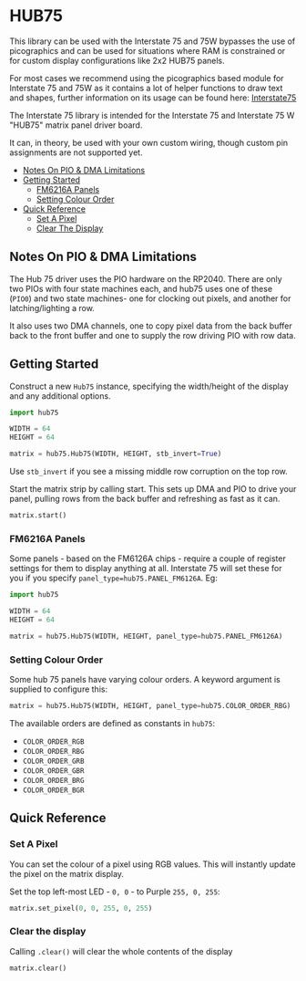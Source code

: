 # HUB75 <!-- omit in toc -->

This library can be used with the Interstate 75 and 75W bypasses the use of picographics and can be used for situations where RAM is constrained or for custom display configurations like 2x2 HUB75 panels.

For most cases we recommend using the picographics based module for Interstate 75 and 75W as it contains a lot of helper functions to draw text and shapes, further information on its usage can be found here: [Interstate75](../../modules_py/interstate75.md) 

The Interstate 75 library is intended for the Interstate 75 and Interstate 75 W "HUB75" matrix panel driver board.

It can, in theory, be used with your own custom wiring, though custom pin assignments are not supported yet.

- [Notes On PIO & DMA Limitations](#notes-on-pio--dma-limitations)
- [Getting Started](#getting-started)
  - [FM6216A Panels](#fm6216a-panels)
  - [Setting Colour Order](#setting-colour-order)
- [Quick Reference](#quick-reference)
  - [Set A Pixel](#set-a-pixel)
  - [Clear The Display](#clear-the-display)

## Notes On PIO & DMA Limitations

The Hub 75 driver uses the PIO hardware on the RP2040. There are only two PIOs with four state machines each, and hub75 uses one of these (`PIO0`) and two state machines- one for clocking out pixels, and another for latching/lighting a row.

It also uses two DMA channels, one to copy pixel data from the back buffer back to the front buffer and one to supply the row driving PIO with row data.

## Getting Started

Construct a new `Hub75` instance, specifying the width/height of the display and any additional options.

```python
import hub75

WIDTH = 64
HEIGHT = 64

matrix = hub75.Hub75(WIDTH, HEIGHT, stb_invert=True)
```

Use `stb_invert` if you see a missing middle row corruption on the top row.

Start the matrix strip by calling start. This sets up DMA and PIO to drive your panel, pulling rows from the back buffer and refreshing as fast as it can.

```python
matrix.start()
```

### FM6216A Panels

Some panels - based on the FM6126A chips - require a couple of register settings for them to display anything at all. Interstate 75 will set these for you if you specify `panel_type=hub75.PANEL_FM6126A`. Eg:

```python
import hub75

WIDTH = 64
HEIGHT = 64

matrix = hub75.Hub75(WIDTH, HEIGHT, panel_type=hub75.PANEL_FM6126A)
```

### Setting Colour Order

Some hub 75 panels have varying colour orders. A keyword argument is supplied to configure this:

```python
matrix = hub75.Hub75(WIDTH, HEIGHT, panel_type=hub75.COLOR_ORDER_RBG)
```

The available orders are defined as constants in `hub75`:

* `COLOR_ORDER_RGB`
* `COLOR_ORDER_RBG`
* `COLOR_ORDER_GRB`
* `COLOR_ORDER_GBR`
* `COLOR_ORDER_BRG`
* `COLOR_ORDER_BGR`

## Quick Reference

### Set A Pixel

You can set the colour of a pixel using RGB values. This will instantly update the pixel on the matrix display.

Set the top left-most LED - `0, 0` - to Purple `255, 0, 255`:

```python
matrix.set_pixel(0, 0, 255, 0, 255)
```

### Clear the display

Calling `.clear()` will clear the whole contents of the display

```python
matrix.clear()
```